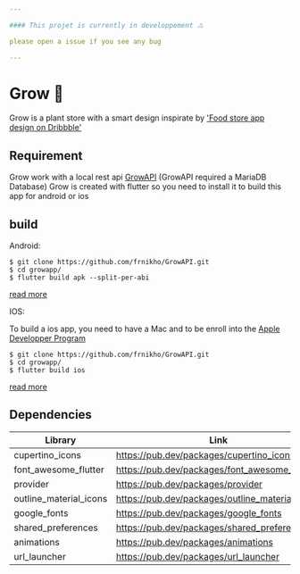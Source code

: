 ```yaml
---

#### This projet is currently in developpement ⚠️

please open a issue if you see any bug

---
```


# Grow 🌱

Grow is a plant store with a smart design inspirate by ['Food store app design on Dribbble'](https://dribbble.com/shots/10812162-Sweets-Mobile-App)


## Requirement

Grow work with a local rest api [GrowAPI](https://github.com/frnikho/GrowAPI) (GrowAPI required a MariaDB Database)
Grow is created with flutter so you need to install it to build this app for android or ios

## build

Android:
```
$ git clone https://github.com/frnikho/GrowAPI.git
$ cd growapp/
$ flutter build apk --split-per-abi
```
[read more](https://flutter.dev/docs/deployment/android)

IOS:

To build a ios app, you need to have a Mac and to be enroll into the [Apple Developper Program](https://developer.apple.com/programs/)


```
$ git clone https://github.com/frnikho/GrowAPI.git
$ cd growapp/
$ flutter build ios
```
[read more](https://flutter.dev/docs/deployment/ios)

## Dependencies
  
  | Library | Link |
| ------ | ----------- |
| cupertino_icons   | https://pub.dev/packages/cupertino_icons |
| font_awesome_flutter | https://pub.dev/packages/font_awesome_flutter |
| provider | https://pub.dev/packages/provider |
| outline_material_icons | https://pub.dev/packages/outline_material_icons |
| google_fonts | https://pub.dev/packages/google_fonts |
| shared_preferences | https://pub.dev/packages/shared_preferences |
| animations | https://pub.dev/packages/animations |
| url_launcher | https://pub.dev/packages/url_launcher |
